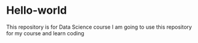 # Hello-world
This repository is for Data Science course
I am going to use this repository for my course and learn coding
